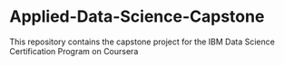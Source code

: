 # Applied-Data-Science-Capstone
This repository contains the capstone project for the IBM Data Science Certification Program on Coursera

